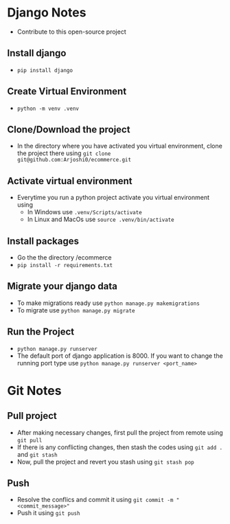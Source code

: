 # Django Notes

- Contribute to this open-source project

## Install django
- `pip install django`

## Create Virtual Environment
- `python -m venv .venv`

## Clone/Download the project
- In the directory where you have activated you virtual environment, clone the project there using `git clone git@github.com:Arjoshi0/ecommerce.git`

## Activate virtual environment
- Everytime you run a python project activate you virtual environment using 
  - In Windows use `.venv/Scripts/activate`
  - In Linux and MacOs use `source .venv/bin/activate`

## Install packages
- Go the the directory /ecommerce
- `pip install -r requirements.txt`

## Migrate your django data
- To make migrations ready use `python manage.py makemigrations`
- To migrate use `python manage.py migrate`

## Run the Project
- `python manage.py runserver`
- The default port of django application is 8000. If you want to change the running port type use `python manage.py runserver <port_name>`

# Git Notes

## Pull project
- After making necessary changes, first pull the project from remote using `git pull`
- If there is any conflicting changes, then stash the codes using `git add .` and `git stash`
- Now, pull the project and revert you stash using `git stash pop`

## Push
- Resolve the conflics and commit it using `git commit -m "<commit_message>"`
- Push it using `git push`
